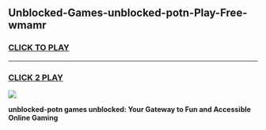 
## Unblocked-Games-unblocked-potn-Play-Free-wmamr
<h3>
<a href="https://premium76.site?title=unblocked-potn&ref=12A">CLICK TO PLAY</a></h3>
<hr>

<h3>
<a href="https://premium76.site?title=unblocked-potn&ref=12A">CLICK 2 PLAY</a>
  
</h3>

<a href="https://premium76.site?title=unblocked-potn&ref=12A"><img src="https://clearcache.store/games.png"></a>


**unblocked-potn games unblocked: Your Gateway to Fun and Accessible Online Gaming**
